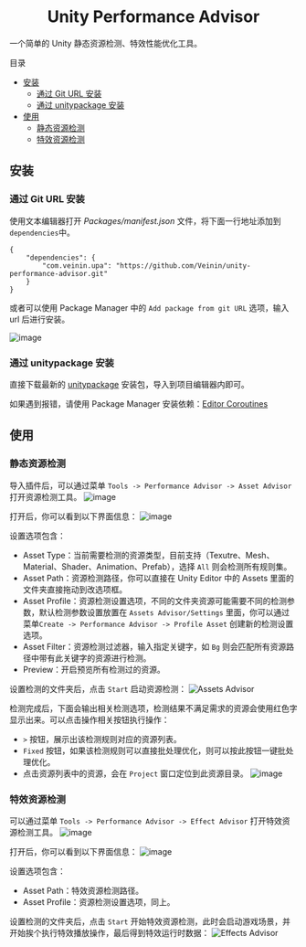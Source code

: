 <h1 align="center">Unity Performance Advisor</h1>

一个简单的 Unity 静态资源检测、特效性能优化工具。

目录

- [安装](#安装)
  - [通过 Git URL 安装](#通过-Git-URL-安装)
  - [通过 unitypackage 安装](#通过-unitypackage-安装)
- [使用](#使用)
  - [静态资源检测](#静态资源检测)
  - [特效资源检测](#特效资源检测)


## 安装

### 通过 Git URL 安装

使用文本编辑器打开 *Packages/manifest.json* 文件，将下面一行地址添加到 `dependencies`中。

    {
        "dependencies": {
            "com.veinin.upa": "https://github.com/Veinin/unity-performance-advisor.git"
        }
    }

或者可以使用 Package Manager 中的 `Add package from git URL` 选项，输入 url 后进行安装。

![image](https://user-images.githubusercontent.com/5871485/149872106-b417e627-3b51-48a9-b350-f3f662a7831d.png)

### 通过 unitypackage 安装

直接下载最新的 [unitypackage](https://github.com/Veinin/unity-performance-advisor/releases) 安装包，导入到项目编辑器内即可。

如果遇到报错，请使用 Package Manager 安装依赖：[Editor Coroutines](https://docs.unity3d.com/Packages/com.unity.editorcoroutines@1.0/manual/index.html)

## 使用

### 静态资源检测

导入插件后，可以通过菜单 `Tools -> Performance Advisor -> Asset Advisor` 打开资源检测⼯具。
![image](https://user-images.githubusercontent.com/5871485/149739510-8a233b3d-9d3c-492a-814b-eb91dcb8350e.png)

打开后，你可以看到以下界面信息：
![image](https://user-images.githubusercontent.com/5871485/149739649-086d0017-fa8b-4e71-ba2a-1bdc1b424635.png)

设置选项包含：
- Asset Type：当前需要检测的资源类型，目前支持（Texutre、Mesh、Material、Shader、Animation、Prefab），选择 `All` 则会检测所有规则集。
- Asset Path：资源检测路径，你可以直接在 Unity Editor 中的 Assets 里面的文件夹直接拖动到改选项框。
- Asset Profile：资源检测设置选项，不同的文件夹资源可能需要不同的检测参数，默认检测参数设置放置在 `Assets Advisor/Settings` 里面，你可以通过菜单`Create -> Performance Advisor -> Profile Asset` 创建新的检测设置选项。
- Asset Filter：资源检测过滤器，输入指定关键字，如 `Bg` 则会匹配所有资源路径中带有此关键字的资源进行检测。
- Preview：开启预览所有检测过的资源。

设置检测的文件夹后，点击 `Start` 启动资源检测：
![Assets Advisor](https://user-images.githubusercontent.com/5871485/149765207-be224d88-8ad4-4d0e-8d26-524ba687b073.gif)

检测完成后，下面会输出相关检测选项，检测结果不满足需求的资源会使用红色字显示出来。可以点击操作相关按钮执行操作：
- `>` 按钮，展示出该检测规则对应的资源列表。
- `Fixed` 按钮，如果该检测规则可以直接批处理优化，则可以按此按钮一键批处理优化。
- 点击资源列表中的资源，会在 `Project` 窗口定位到此资源目录。
![image](https://user-images.githubusercontent.com/5871485/149765583-92c6cd17-c0e0-4705-a4ed-482994de2585.png)

### 特效资源检测

可以通过菜单 `Tools -> Performance Advisor -> Effect Advisor` 打开特效资源检测工具。
![image](https://user-images.githubusercontent.com/5871485/149765934-ea2e50c4-d8b0-498f-b7eb-bf803b42f10a.png)

打开后，你可以看到以下界面信息：
![image](https://user-images.githubusercontent.com/5871485/149766226-3d561911-15ec-45b9-9efc-a6999ce585ff.png)

设置选项包含：
- Asset Path：特效资源检测路径。
- Asset Profile：资源检测设置选项，同上。

设置检测的文件夹后，点击 `Start` 开始特效资源检测，此时会启动游戏场景，并开始挨个执行特效播放操作，最后得到特效运行时数据：
![Effects Advisor](https://user-images.githubusercontent.com/5871485/149766779-9b6b04d6-e909-412e-93c6-4e579cc7c852.gif)
